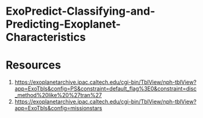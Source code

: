 # ExoPredict-Classifying-and-Predicting-Exoplanet-Characteristics

# Resources
1. https://exoplanetarchive.ipac.caltech.edu/cgi-bin/TblView/nph-tblView?app=ExoTbls&config=PS&constraint=default_flag%3E0&constraint=disc_method%20like%20%27tran%27
2. https://exoplanetarchive.ipac.caltech.edu/cgi-bin/TblView/nph-tblView?app=ExoTbls&config=missionstars
